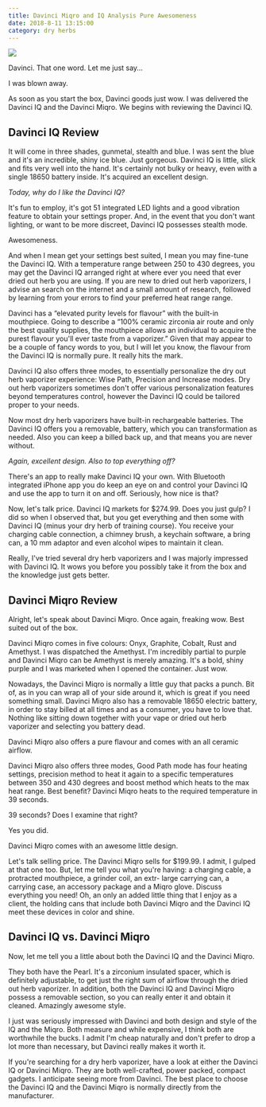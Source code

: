 ```yaml
---
title: Davinci Miqro and IQ Analysis Pure Awesomeness
date: 2018-8-11 13:15:00
category: dry herbs
---
```


![](/images/4.jpg)

Davinci. That one word. Let me just say…

I was blown away.

As soon as you start the box, Davinci goods just wow. I was delivered the Davinci IQ and the Davinci Miqro. We begins with reviewing the Davinci IQ.

<!-- more -->

## Davinci IQ Review

It will come in three shades, gunmetal, stealth and blue. I was sent the blue and it's an incredible, shiny ice blue. Just gorgeous. Davinci IQ is little, slick and fits very well into the hand. It's certainly not bulky or heavy, even with a single 18650 battery inside. It's acquired an excellent design.

*Today, why do I like the Davinci IQ?*

It's fun to employ, it's got 51 integrated LED lights and a good vibration feature to obtain your settings proper. And, in the event that you don't want lighting, or want to be more discreet, Davinci IQ possesses stealth mode.

Awesomeness.

And when I mean get your settings best suited, I mean you may fine-tune the Davinci IQ. With a temperature range between 250 to 430 degrees, you may get the Davinci IQ arranged right at where ever you need that ever dried out herb you are using. If you are new to dried out herb vaporizers, I advise an search on the internet and a small amount of research, followed by learning from your errors to find your preferred heat range range.

Davinci has a “elevated purity levels for flavour” with the built-in mouthpiece. Going to describe a “100% ceramic zirconia air route and only the best quality supplies, the mouthpiece allows an individual to acquire the purest flavour you'll ever taste from a vaporizer.” Given that may appear to be a couple of fancy words to you, but I will let you know, the flavour from the Davinci IQ is normally pure. It really hits the mark.

Davinci IQ also offers three modes, to essentially personalize the dry out herb vaporizer experience: Wise Path, Precision and Increase modes. Dry out herb vaporizers sometimes don't offer various personalization features beyond temperatures control, however the Davinci IQ could be tailored proper to your needs.

Now most dry herb vaporizers have built-in rechargeable batteries. The Davinci IQ offers you a removable, battery, which you can transformation as needed. Also you can keep a billed back up, and that means you are never without.

*Again, excellent design. Also to top everything off?*

There's an app to really make Davinci IQ your own. With Bluetooth integrated iPhone app you do keep an eye on and control your Davinci IQ and use the app to turn it on and off. Seriously, how nice is that?

Now, let's talk price. Davinci IQ markets for $274.99. Does you just gulp? I did so when I observed that, but you get everything and then some with Davinci IQ (minus your dry herb of training course). You receive your charging cable connection, a chimney brush, a keychain software, a bring can, a 10 mm adaptor and even alcohol wipes to maintain it clean.

Really, I've tried several dry herb vaporizers and I was majorly impressed with Davinci IQ. It wows you before you possibly take it from the box and the knowledge just gets better.

## Davinci Miqro Review

Alright, let's speak about Davinci Miqro. Once again, freaking wow. Best suited out of the box.

Davinci Miqro comes in five colours: Onyx, Graphite, Cobalt, Rust and Amethyst. I was dispatched the Amethyst. I'm incredibly partial to purple and Davinci Miqro can be Amethyst is merely amazing. It's a bold, shiny purple and I was marketed when I opened the container. Just wow.

Nowadays, the Davinci Miqro is normally a little guy that packs a punch. Bit of, as in you can wrap all of your side around it, which is great if you need something small. Davinci Miqro also has a removable 18650 electric battery, in order to stay billed at all times and as a consumer, you have to love that. Nothing like sitting down together with your vape or dried out herb vaporizer and selecting you battery dead.

Davinci Miqro also offers a pure flavour and comes with an all ceramic airflow.

Davinci Miqro also offers three modes, Good Path mode has four heating settings, precision method to heat it again to a specific temperatures between 350 and 430 degrees and boost method which heats to the max heat range. Best benefit? Davinci Miqro heats to the required temperature in 39 seconds.

39 seconds? Does I examine that right?

Yes you did.

Davinci Miqro comes with an awesome little design.

Let's talk selling price. The Davinci Miqro sells for $199.99. I admit, I gulped at that one too. But, let me tell you what you're having: a charging cable, a protracted mouthpiece, a grinder coil, an extr- large carrying can, a carrying case, an accessory package and a Miqro glove. Discuss everything you need! Oh, an only an added little thing that I enjoy as a client, the holding cans that include both Davinci Miqro and the Davinci IQ meet these devices in color and shine.

## Davinci IQ vs. Davinci Miqro

Now, let me tell you a little about both the Davinci IQ and the Davinci Miqro.

They both have the Pearl. It's a zirconium insulated spacer, which is definitely adjustable, to get just the right sum of airflow through the dried out herb vaporizer. In addition, both the Davinci IQ and Davinci Miqro possess a removable section, so you can really enter it and obtain it cleaned. Amazingly awesome style.

I just was seriously impressed with Davinci and both design and style of the IQ and the Miqro. Both measure and while expensive, I think both are worthwhile the bucks. I admit I'm cheap naturally and don't prefer to drop a lot more than necessary, but Davinci really makes it worth it.

If you're searching for a dry herb vaporizer, have a look at either the Davinci IQ or Davinci Miqro. They are both well-crafted, power packed, compact gadgets. I anticipate seeing more from Davinci. The best place to choose the Davinci IQ and the Davinci Miqro is normally directly from the manufacturer.

